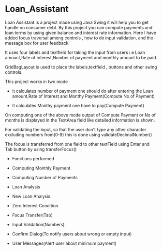 # Loan_Assistant
Loan Assistant is a project made using Java Swing it will help you to get handle on consumer debt. By this project you can compute payments and loan terms by using given balance and interest rate information. Here I have added focus traversal among controls , how to do input validation, and the message box for user feedback. 

It uses four labels and textfield for taking the input from users i.e Loan amount,Rate of interest,Number of payment and monthly amount to be paid.

GridBagLayout is used to place the labels,textfield , buttons and other swing controls.

This project works in two mode

* It calculates number of payment one should do after entering the Loan amount,Rate of Interest and Monthy Payment(Compute No of Payment)

* It calculates Monthy payment one have to pay(Compute Payment)

On computing one of the above mode output of Compute Payment or No of months is displayed in the TextArea field like detailed information is shown. 

For validating the input, so that the user don't type any other character excluding numbers from(0-9) this is done using validateDecimalNumber()

The focus is transferred from one field to other textField using Enter and Tab button by using transferFocus()

* Functions performed

* Computing Monthly Payment

* Computing Number of Payments

* Loan Analysis

* New Loan Analysis

* Zero Interest Condition

* Focus Transfer(Tab)

* Input Validation(Numbers)

* Confirm Dialog(To notify users about wrong or empty input)

* User Messages(Alert user about minimum payment) 
